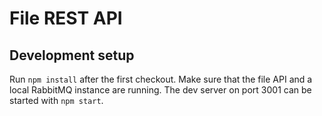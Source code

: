# File REST API

## Development setup

Run `npm install` after the first checkout. Make sure that the file API and a local RabbitMQ instance are running. The dev server on port 3001 can be started with `npm start`.

